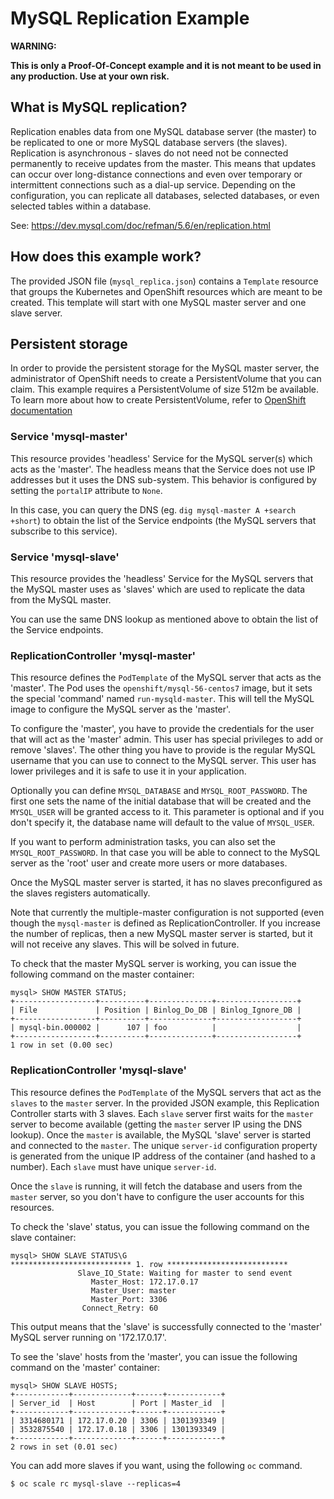 # MySQL Replication Example

**WARNING:**

**This is only a Proof-Of-Concept example and it is not meant to be used in any
production. Use at your own risk.**

## What is MySQL replication?

Replication enables data from one MySQL database server (the master) to be
replicated to one or more MySQL database servers (the slaves). Replication is
asynchronous - slaves do not need not be connected permanently to receive updates from
the master. This means that updates can occur over long-distance connections and
even over temporary or intermittent connections such as a dial-up service.
Depending on the configuration, you can replicate all databases, selected
databases, or even selected tables within a database.

See: https://dev.mysql.com/doc/refman/5.6/en/replication.html

## How does this example work?

The provided JSON file (`mysql_replica.json`) contains a `Template` resource that
groups the Kubernetes and OpenShift resources which are meant to be created.
This template will start with one MySQL master server and one slave server.

## Persistent storage

In order to provide the persistent storage for the MySQL master server, the administrator
of OpenShift needs to create a PersistentVolume that you can claim. This example requires a PersistentVolume of size 512m be available.
To learn more about how to create PersistentVolume, refer to [OpenShift documentation](https://docs.openshift.org/latest/admin_guide/persistent_storage_nfs.html)

### Service 'mysql-master'

This resource provides 'headless' Service for the MySQL server(s) which acts
as the 'master'. The headless means that the Service does not use IP
addresses but it uses the DNS sub-system. This behavior is configured by setting
the `portalIP` attribute to `None`.

In this case, you can query the DNS (eg. `dig mysql-master A +search +short`) to
obtain the list of the Service endpoints (the MySQL servers that subscribe to
this service).

### Service 'mysql-slave'

This resource provides the 'headless' Service for the MySQL servers that the
MySQL master uses as 'slaves' which are used to replicate the data from the
MySQL master.

You can use the same DNS lookup as mentioned above to obtain the list of the
Service endpoints.

### ReplicationController 'mysql-master'

This resource defines the `PodTemplate` of the MySQL server that acts as the
'master'. The Pod uses the `openshift/mysql-56-centos7` image, but it sets the
special 'command' named `run-mysqld-master`. This will tell the MySQL image to
configure the MySQL server as the 'master'.

To configure the 'master', you have to provide the credentials for the user that
will act as the 'master' admin. This user has special privileges to add or
remove 'slaves'.
The other thing you have to provide is the regular MySQL username that you can
use to connect to the MySQL server. This user has lower privileges and it is
safe to use it in your application.

Optionally you can define `MYSQL_DATABASE` and `MYSQL_ROOT_PASSWORD`. The first
one sets the name of the initial database that will be created and the
`MYSQL_USER` will be granted access to it. This parameter is optional
and if you don't specify it, the database name will default to the value of
`MYSQL_USER`.

If you want to perform administration tasks, you can also set the
`MYSQL_ROOT_PASSWORD`. In that case you will be able to connect to the MySQL
server as the 'root' user and create more users or more databases.

Once the MySQL master server is started, it has no slaves preconfigured as the
slaves registers automatically.

Note that currently the multiple-master configuration is not supported (even
though the `mysql-master` is defined as ReplicationController. If you increase the
number of replicas, then a new MySQL master server is started, but it will not
receive any slaves. This will be solved in future.

To check that the master MySQL server is working, you can issue the following
command on the master container:

```
mysql> SHOW MASTER STATUS;
+------------------+----------+--------------+------------------+
| File             | Position | Binlog_Do_DB | Binlog_Ignore_DB |
+------------------+----------+--------------+------------------+
| mysql-bin.000002 |      107 | foo          |                  |
+------------------+----------+--------------+------------------+
1 row in set (0.00 sec)
```

### ReplicationController 'mysql-slave'

This resource defines the `PodTemplate` of the MySQL servers that act as the
`slaves` to the `master` server. In the provided JSON example, this Replication
Controller starts with 3 slaves. Each `slave` server first waits for the `master`
server to become available (getting the `master` server IP using the DNS
lookup). Once the `master` is available, the MySQL 'slave' server is started and
connected to the `master`. The unique `server-id` configuration property is
generated from the unique IP address of the container (and hashed to a number).
Each `slave` must have unique `server-id`.

Once the `slave` is running, it will fetch the database and users from the
`master` server, so you don't have to configure the user accounts for this
resources.

To check the 'slave' status, you can issue the following command on the slave
container:

```
mysql> SHOW SLAVE STATUS\G
*************************** 1. row ***************************
               Slave_IO_State: Waiting for master to send event
                  Master_Host: 172.17.0.17
                  Master_User: master
                  Master_Port: 3306
                Connect_Retry: 60
```

This output means that the 'slave' is successfully connected to the 'master'
MySQL server running on '172.17.0.17'.

To see the 'slave' hosts from the 'master', you can issue the following command
on the 'master' container:

```
mysql> SHOW SLAVE HOSTS;
+------------+-------------+------+------------+
| Server_id  | Host        | Port | Master_id  |
+------------+-------------+------+------------+
| 3314680171 | 172.17.0.20 | 3306 | 1301393349 |
| 3532875540 | 172.17.0.18 | 3306 | 1301393349 |
+------------+-------------+------+------------+
2 rows in set (0.01 sec)

```

You can add more slaves if you want, using the following `oc` command.

```
$ oc scale rc mysql-slave --replicas=4
```
